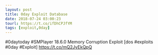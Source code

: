 ```yaml
---
layout: post
title: 0day Exploit Database
date: 2018-07-24 03:00:23
tourl: https://t.co/ifDhCPJfYM
tags: [exploit,0day]
---
```

#0daytoday #SMPlayer 18.6.0 Memory Corruption Exploit [dos #exploits #0day #Exploit] https://t.co/mQ2JyEkQpQ